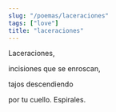 ```yaml
---
slug: "/poemas/laceraciones"
tags: ["love"]
title: "laceraciones"
---
```

Laceraciones,

incisiones que se enroscan,

tajos descendiendo

por tu cuello. Espirales.